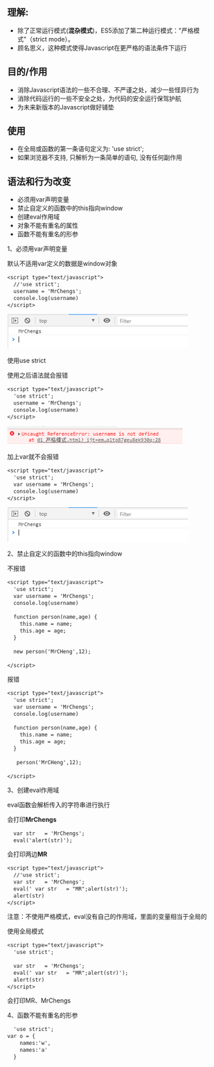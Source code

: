 ## 理解:

  * 除了正常运行模式(**混杂模式**)，ES5添加了第二种运行模式："严格模式"（strict mode）。
  * 顾名思义，这种模式使得Javascript在更严格的语法条件下运行







## 目的/作用

* 消除Javascript语法的一些不合理、不严谨之处，减少一些怪异行为
* 消除代码运行的一些不安全之处，为代码的安全运行保驾护航
* 为未来新版本的Javascript做好铺垫









## 使用

  * 在全局或函数的第一条语句定义为: 'use strict';
  * 如果浏览器不支持, 只解析为一条简单的语句, 没有任何副作用





## 语法和行为改变

- 必须用var声明变量
- 禁止自定义的函数中的this指向window
- 创建eval作用域
- 对象不能有重名的属性
- 函数不能有重名的形参







1、必须用var声明变量

默认不适用var定义的数据是window对象

```
<script type="text/javascript">
  //'use strict';
  username = 'MrChengs';
  console.log(username)
</script>
```

![](picc/usestrict.jpg)



使用use strict

使用之后语法就会报错

```
<script type="text/javascript">
  'use strict';
  username = 'MrChengs';
  console.log(username)
</script>
```

![](picc/usestrict1.jpg)

加上var就不会报错

```
<script type="text/javascript">
  'use strict';
  var username = 'MrChengs';
  console.log(username)
</script>
```

![](picc/usestrict.jpg)







2、禁止自定义的函数中的this指向window

不报错

```
<script type="text/javascript">
  'use strict';
  var username = 'MrChengs';
  console.log(username)

  function person(name,age) {
    this.name = name;
    this.age = age;
  }

  new person('MrCHeng',12);

</script>
```

报错

```
<script type="text/javascript">
  'use strict';
  var username = 'MrChengs';
  console.log(username)

  function person(name,age) {
    this.name = name;
    this.age = age;
  }

   person('MrCHeng',12);

</script>
```





3、创建eval作用域

eval函数会解析传入的字符串进行执行

会打印**MrChengs**

```
  var str   = 'MrChengs';
  eval('alert(str)');
```



会打印两边**MR**

```
<script type="text/javascript">
  //'use strict';
  var str   = 'MrChengs';
  eval(' var str   = "MR";alert(str)');
  alert(str)
</script>
```

注意：不使用严格模式，eval没有自己的作用域，里面的变量相当于全局的



使用全局模式

```
<script type="text/javascript">
  'use strict';

  var str   = 'MrChengs';
  eval(' var str   = "MR";alert(str)');
  alert(str)
</script>
```

会打印MR、MrChengs





4、函数不能有重名的形参

```
  'use strict';
var o = {
    names:'w',
    names:'a'
  }
```







